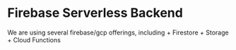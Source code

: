 # Firebase Serverless Backend

We are using several firebase/gcp offerings, including
    + Firestore
    + Storage
    + Cloud Functions
